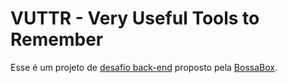 # VUTTR - Very Useful Tools to Remember

Esse é um projeto de [desafio back-end](https://bossabox.notion.site/Back-end-0b2c45f1a00e4a849eefe3b1d57f23c6) proposto pela [BossaBox](https://bossabox.com/para-empresas).
